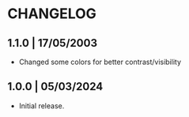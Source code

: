 # CHANGELOG

## 1.1.0 | 17/05/2003
- Changed some colors for better contrast/visibility

## 1.0.0 | 05/03/2024

- Initial release.
